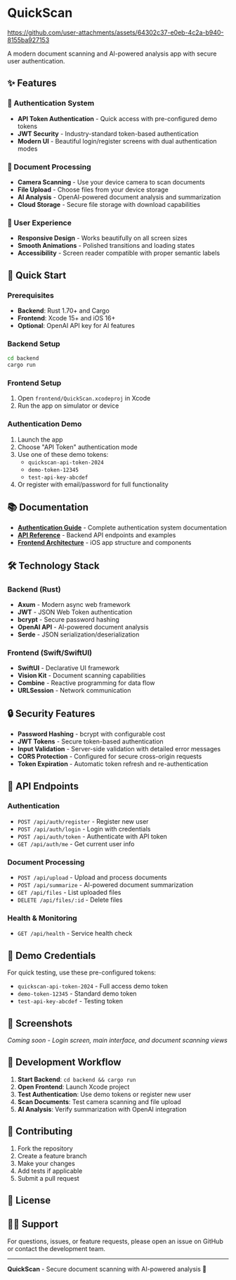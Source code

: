 # QuickScan

https://github.com/user-attachments/assets/64302c37-e0eb-4c2a-b940-8155ba927153




A modern document scanning and AI-powered analysis app with secure user authentication.

## ✨ Features

### 🔐 Authentication System
- **API Token Authentication** - Quick access with pre-configured demo tokens
- **JWT Security** - Industry-standard token-based authentication
- **Modern UI** - Beautiful login/register screens with dual authentication modes

### 📱 Document Processing
- **Camera Scanning** - Use your device camera to scan documents
- **File Upload** - Choose files from your device storage
- **AI Analysis** - OpenAI-powered document analysis and summarization
- **Cloud Storage** - Secure file storage with download capabilities

### 🎨 User Experience
- **Responsive Design** - Works beautifully on all screen sizes
- **Smooth Animations** - Polished transitions and loading states
- **Accessibility** - Screen reader compatible with proper semantic labels

## 🚀 Quick Start

### Prerequisites
- **Backend**: Rust 1.70+ and Cargo
- **Frontend**: Xcode 15+ and iOS 16+
- **Optional**: OpenAI API key for AI features

### Backend Setup
```bash
cd backend
cargo run
```

### Frontend Setup
1. Open `frontend/QuickScan.xcodeproj` in Xcode
2. Run the app on simulator or device

### Authentication Demo
1. Launch the app
2. Choose "API Token" authentication mode
3. Use one of these demo tokens:
   - `quickscan-api-token-2024`
   - `demo-token-12345`
   - `test-api-key-abcdef`
4. Or register with email/password for full functionality

## 📚 Documentation

- [**Authentication Guide**](AUTHENTICATION.md) - Complete authentication system documentation
- [**API Reference**](docs/api.md) - Backend API endpoints and examples
- [**Frontend Architecture**](docs/frontend.md) - iOS app structure and components

## 🛠️ Technology Stack

### Backend (Rust)
- **Axum** - Modern async web framework
- **JWT** - JSON Web Token authentication
- **bcrypt** - Secure password hashing
- **OpenAI API** - AI-powered document analysis
- **Serde** - JSON serialization/deserialization

### Frontend (Swift/SwiftUI)
- **SwiftUI** - Declarative UI framework
- **Vision Kit** - Document scanning capabilities
- **Combine** - Reactive programming for data flow
- **URLSession** - Network communication

## 🔒 Security Features

- **Password Hashing** - bcrypt with configurable cost
- **JWT Tokens** - Secure token-based authentication
- **Input Validation** - Server-side validation with detailed error messages
- **CORS Protection** - Configured for secure cross-origin requests
- **Token Expiration** - Automatic token refresh and re-authentication

## 🎯 API Endpoints

### Authentication
- `POST /api/auth/register` - Register new user
- `POST /api/auth/login` - Login with credentials
- `POST /api/auth/token` - Authenticate with API token
- `GET /api/auth/me` - Get current user info

### Document Processing
- `POST /api/upload` - Upload and process documents
- `POST /api/summarize` - AI-powered document summarization
- `GET /api/files` - List uploaded files
- `DELETE /api/files/:id` - Delete files

### Health & Monitoring
- `GET /api/health` - Service health check

## 🌟 Demo Credentials

For quick testing, use these pre-configured tokens:
- `quickscan-api-token-2024` - Full access demo token
- `demo-token-12345` - Standard demo token  
- `test-api-key-abcdef` - Testing token

## 📱 Screenshots

*Coming soon - Login screen, main interface, and document scanning views*

## 🔄 Development Workflow

1. **Start Backend**: `cd backend && cargo run`
2. **Open Frontend**: Launch Xcode project
3. **Test Authentication**: Use demo tokens or register new user
4. **Scan Documents**: Test camera scanning and file upload
5. **AI Analysis**: Verify summarization with OpenAI integration

## 🤝 Contributing

1. Fork the repository
2. Create a feature branch
3. Make your changes
4. Add tests if applicable
5. Submit a pull request

## 📄 License



## 🙋‍♂️ Support

For questions, issues, or feature requests, please open an issue on GitHub or contact the development team.

---

**QuickScan** - Secure document scanning with AI-powered analysis 🚀
